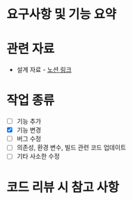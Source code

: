 <!--아래 양식에 따라 작성하되 불필요한 항목은 삭제하고, 필요한 항목은 추가한다.-->

# 요구사항 및 기능 요약


# 관련 자료
- 설계 자료 - [노션 링크]()

# 작업 종류
<!--이 PR에서 작업한 항목을 모두 체크
되도록 한 PR에서는 하나의 작업을 체크하도록 구성-->
- [ ] 기능 추가
- [x] 기능 변경
- [ ] 버그 수정
- [ ] 의존성, 환경 변수, 빌드 관련 코드 업데이트
- [ ] 기타 사소한 수정

# 코드 리뷰 시 참고 사항
<!--리뷰어가 빠르게 코드 리뷰를 할 수 있도록 설명
예) abc.ts/js의 L10-50은 코드 포맷 변경이므로 리뷰 필요 없음-->